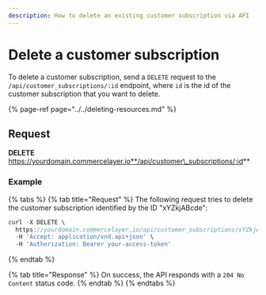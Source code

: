 ```yaml
---
description: How to delete an existing customer subscription via API
---
```


# Delete a customer subscription

To delete a customer subscription, send a `DELETE` request to the `/api/customer_subscriptions/:id` endpoint, where `id` is the id of the customer subscription that you want to delete.

{% page-ref page="../../deleting-resources.md" %}

## Request

**DELETE** https://yourdomain.commercelayer.io**/api/customer\_subscriptions/:id**

### Example

{% tabs %}
{% tab title="Request" %}
The following request tries to delete the customer subscription identified by the ID "xYZkjABcde":

```javascript
curl -X DELETE \
  https://yourdomain.commercelayer.io/api/customer_subscriptions/xYZkjABcde \
  -H 'Accept: application/vnd.api+json' \
  -H 'Authorization: Bearer your-access-token'
```
{% endtab %}

{% tab title="Response" %}
On success, the API responds with a `204 No Content` status code.
{% endtab %}
{% endtabs %}

